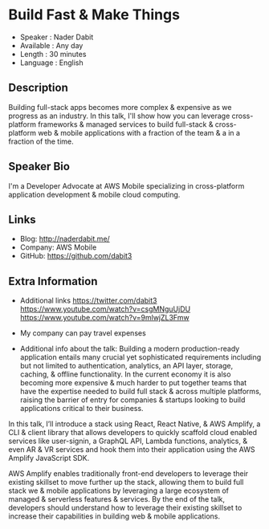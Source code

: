 Build Fast & Make Things
=========================

* Speaker   : Nader Dabit
* Available : Any day
* Length    : 30 minutes
* Language  : English

Description
-----------

Building full-stack apps becomes more complex & expensive as we progress as an industry. In this talk, I'll show how you can leverage cross-platform frameworks & managed services to build full-stack & cross-platform web & mobile applications with a fraction of the team & a in a fraction of the time.

Speaker Bio
-----------

I'm a Developer Advocate at AWS Mobile specializing in cross-platform application development & mobile cloud computing.

Links
-----

* Blog: http://naderdabit.me/
* Company: AWS Mobile
* GitHub: https://github.com/dabit3

Extra Information
-----------------

- Additional links
https://twitter.com/dabit3
https://www.youtube.com/watch?v=csgMNguUjDU
https://www.youtube.com/watch?v=9mlwjZL3Fmw

- My company can pay travel expenses

- Additional info about the talk:
Building a modern production-ready application entails many crucial yet sophisticated requirements including but not limited to authentication, analytics, an API layer, storage, caching, & offline functionality. In the current economy it is also becoming more expensive & much harder to put together teams that have the expertise needed to build full stack & across multiple platforms, raising the barrier of entry for companies & startups looking to build applications critical to their business.

In this talk, I’ll introduce a stack using React, React Native, & AWS Amplify, a CLI & client library that allows developers to quickly scaffold cloud enabled services like user-signin, a GraphQL API, Lambda functions, analytics, & even AR & VR services and hook them into their application using the AWS Amplify JavaScript SDK.

AWS Amplify enables traditionally front-end developers to leverage their existing skillset to move further up the stack, allowing them to build full stack we & mobile applications by leveraging a large ecosystem of managed & serverless features & services.
By the end of the talk, developers should understand how to leverage their existing skillset to increase their capabilities in building web & mobile applications.
